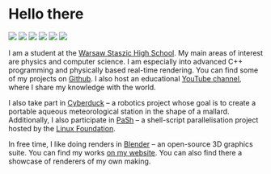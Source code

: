 # Hello there
[![](https://img.shields.io/badge/Website-janbielak.com-%233d7de3)](https://www.janbielak.com)
[![](https://img.shields.io/github/stars/janekb04?style=social)](https://img.shields.io/github/stars/janekb04?style=social)
[![](https://img.shields.io/endpoint?style=flat&url=https%3A%2F%2Funtitled-c2q2862i2i4j.runkit.sh%2F)](https://stackoverflow.com/users/12501684/janekb04)
[![](https://img.shields.io/youtube/channel/subscribers/UC0mx7h3jJtmfwNB4oL2qr6A?label=YouTube&style=social)](https://www.youtube.com/channel/UC0mx7h3jJtmfwNB4oL2qr6A)
[![](https://img.shields.io/reddit/user-karma/combined/janekb04?label=Reddit&style=social)](https://www.reddit.com/user/janekb04)
[![](https://img.shields.io/badge/Slides-Jan%20Bielak-E5637C)](https://slides.com/janekb04)

I am a student at the [Warsaw Staszic High School](https://staszic.waw.pl/). My main areas of interest are physics and computer science. I am especially into advanced C++ programming and physically based real-time rendering. You can find some of my projects on [Github](https://github.com/janekb04). I also host an educational [YouTube channel](https://www.youtube.com/channel/UC0mx7h3jJtmfwNB4oL2qr6A), where I share my knowledge with the world.

I also take part in [Cyberduck](https://cyberduckproject.github.io/) – a robotics project whose goal is to create a portable aqueous meteorological station in the shape of a mallard. Additionally, I also participate in [PaSh](https://github.com/binpash/pash) – a shell-script parallelisation project hosted by the [Linux Foundation](https://www.linuxfoundation.org/press-release/linux-foundation-to-host-the-pash-project-accelerating-shell-scripting-with-automated-parallelization-for-industrial-use-cases/).

In free time, I like doing renders in [Blender](https://www.blender.org/) – an open-source 3D graphics suite. You can find my works [on my website](https://janbielak.com/). You can also find there a showcase of renderers of my own making.
